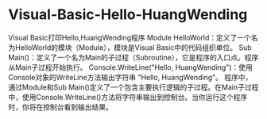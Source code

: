 # Visual-Basic-Hello-HuangWending
Visual Basic打印Hello,HuangWending程序
Module HelloWorld：定义了一个名为HelloWorld的模块（Module），模块是Visual Basic中的代码组织单位。
Sub Main()：定义了一个名为Main的子过程（Subroutine），它是程序的入口点。程序从Main子过程开始执行。
Console.WriteLine("Hello, HuangWending")：使用Console对象的WriteLine方法输出字符串 "Hello, HuangWending"。
程序中，通过Module和Sub Main()定义了一个包含主要执行逻辑的子过程。在Main子过程中，使用Console.WriteLine()方法将字符串输出到控制台。当你运行这个程序时，你将在控制台看到输出结果。
